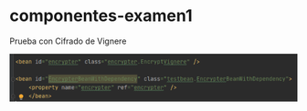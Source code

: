 # componentes-examen1
Prueba con Cifrado de Vignere

<p align="center">
  <img src="img/bean-vignere.png?raw=true" alt="Bean"/>
</p>


